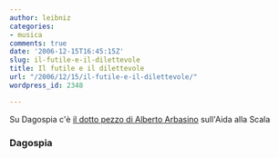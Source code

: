 ```yaml
---
author: leibniz
categories:
- musica
comments: true
date: '2006-12-15T16:45:15Z'
slug: il-futile-e-il-dilettevole
title: Il futile e il dilettevole
url: "/2006/12/15/il-futile-e-il-dilettevole/"
wordpress_id: 2348

---
```

Su Dagospia c'è [il dotto pezzo di Alberto Arbasino](http://www.blognews.it/click/-5,183149/) sull'Aida alla Scala

### Dagospia

